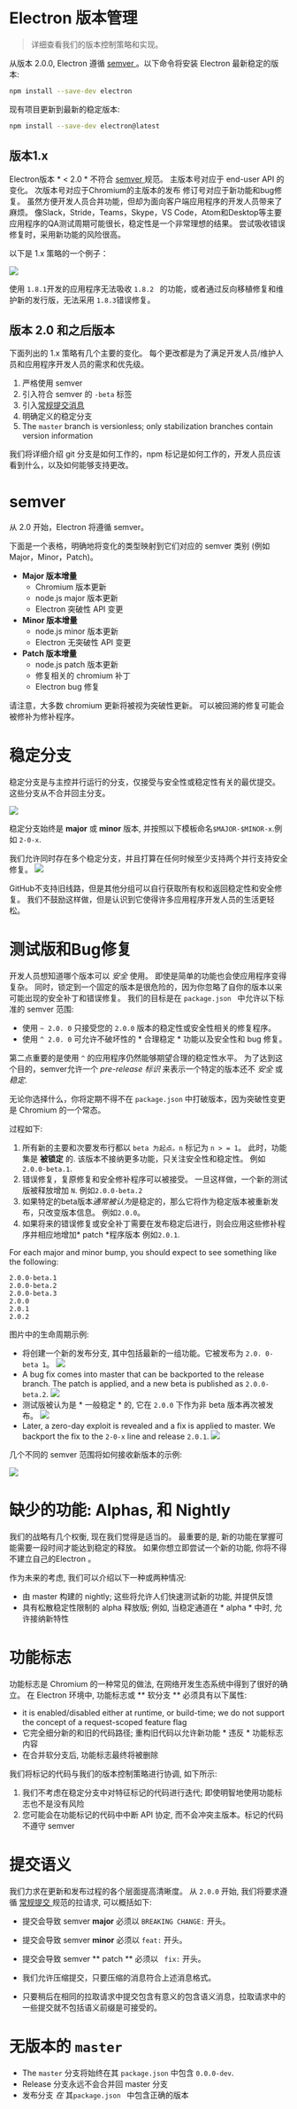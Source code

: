 # Electron 版本管理

> 详细查看我们的版本控制策略和实现。

从版本 2.0.0, Electron 遵循 [ semver ](#semver)。以下命令将安装 Electron 最新稳定的版本:

```sh
npm install --save-dev electron
```

现有项目更新到最新的稳定版本:

```sh
npm install --save-dev electron@latest
```

## 版本1.x

Electron版本 * < 2.0 * 不符合 [ semver ](http://semver.org) 规范。 主版本号对应于 end-user API 的变化。 次版本号对应于Chromium的主版本的发布 修订号对应于新功能和bug修复。 虽然方便开发人员合并功能，但却为面向客户端应用程序的开发人员带来了麻烦。 像Slack，Stride，Teams，Skype，VS Code，Atom和Desktop等主要应用程序的QA测试周期可能很长，稳定性是一个非常理想的结果。 尝试吸收错误修复时，采用新功能的风险很高。

以下是 1.x 策略的一个例子：

![](../images/versioning-sketch-0.png)

使用 `1.8.1`开发的应用程序无法吸收 `1.8.2 ` 的功能，或者通过反向移植修复和维护新的发行版，无法采用 `1.8.3`错误修复。

## 版本 2.0 和之后版本

下面列出的 1.x 策略有几个主要的变化。 每个更改都是为了满足开发人员/维护人员和应用程序开发人员的需求和优先级。

1. 严格使用 semver
2. 引入符合 semver 的 `-beta` 标签
3. 引入[常规提交消息](https://conventionalcommits.org/)
4. 明确定义的稳定分支
5. The `master` branch is versionless; only stabilization branches contain version information

我们将详细介绍 git 分支是如何工作的，npm 标记是如何工作的，开发人员应该看到什么，以及如何能够支持更改。

# semver

从 2.0 开始，Electron 将遵循 semver。

下面是一个表格，明确地将变化的类型映射到它们对应的 semver 类别 (例如Major，Minor，Patch)。

* **Major 版本增量** 
    * Chromium 版本更新
    * node.js major 版本更新
    * Electron 突破性 API 变更
* **Minor 版本增量** 
    * node.js minor 版本更新
    * Electron 无突破性 API 变更
* **Patch 版本增量** 
    * node.js patch 版本更新
    * 修复相关的 chromium 补丁
    * Electron bug 修复

请注意，大多数 chromium 更新将被视为突破性更新。 可以被回溯的修复可能会被修补为修补程序。

# 稳定分支

稳定分支是与主控并行运行的分支，仅接受与安全性或稳定性有关的最优提交。 这些分支从不合并回主分支。

![](../images/versioning-sketch-1.png)

稳定分支始终是 **major** 或 **minor** 版本, 并按照以下模板命名`$MAJOR-$MINOR-x`.例如 `2-0-x`.

我们允许同时存在多个稳定分支，并且打算在任何时候至少支持两个并行支持安全修复。 ![](../images/versioning-sketch-2.png)

GitHub不支持旧线路，但是其他分组可以自行获取所有权和返回稳定性和安全修复。 我们不鼓励这样做，但是认识到它使得许多应用程序开发人员的生活更轻松。

# 测试版和Bug修复

开发人员想知道哪个版本可以 *安全* 使用。 即使是简单的功能也会使应用程序变得复杂。 同时，锁定到一个固定的版本是很危险的，因为你忽略了自你的版本以来可能出现的安全补丁和错误修复。 我们的目标是在 `package.json ` 中允许以下标准的 semver 范围:

* 使用 ` ~ 2.0. 0 ` 只接受您的 ` 2.0.0 ` 版本的稳定性或安全性相关的修复程序。
* 使用 ` ^ 2.0. 0 ` 可允许不破坏性的 * 合理稳定 * 功能以及安全性和 bug 修复。

第二点重要的是使用 `^` 的应用程序仍然能够期望合理的稳定性水平。 为了达到这个目的，semver允许一个 *pre-release 标识* 来表示一个特定的版本还不 *安全* 或 *稳定*.

无论你选择什么，你将定期不得不在 `package.json` 中打破版本，因为突破性变更是 Chromium 的一个常态。

过程如下:

1. 所有新的主要和次要发布行都以 ` beta 为起点。n ` 标记为 ` n > = 1 `。 此时，功能集是 **被锁定** 的. 该版本不接纳更多功能，只关注安全性和稳定性。 例如 `2.0.0-beta.1`.
2. 错误修复，复原修复和安全修补程序可以被接受。 一旦这样做，一个新的测试版被释放增加 `N`. 例如`2.0.0-beta.2`
3. 如果特定的beta版本*通常被认为*是稳定的，那么它将作为稳定版本被重新发布，只改变版本信息。 例如`2.0.0`。
4. 如果将来的错误修复或安全补丁需要在发布稳定后进行，则会应用这些修补程序并相应地增加* patch *程序版本 例如`2.0.1`.

For each major and minor bump, you should expect to see something like the following:

```text
2.0.0-beta.1
2.0.0-beta.2
2.0.0-beta.3
2.0.0
2.0.1
2.0.2
```

图片中的生命周期示例:

* 将创建一个新的发布分支, 其中包括最新的一组功能。它被发布为 ` 2.0. 0-beta 1 `。 ![](../images/versioning-sketch-3.png)
* A bug fix comes into master that can be backported to the release branch. The patch is applied, and a new beta is published as `2.0.0-beta.2`. ![](../images/versioning-sketch-4.png)
* 测试版被认为是 * 一般稳定 * 的, 它在 ` 2.0.0 ` 下作为非 beta 版本再次被发布。 ![](../images/versioning-sketch-5.png)
* Later, a zero-day exploit is revealed and a fix is applied to master. We backport the fix to the `2-0-x` line and release `2.0.1`. ![](../images/versioning-sketch-6.png)

几个不同的 semver 范围将如何接收新版本的示例:

![](../images/versioning-sketch-7.png)

# 缺少的功能: Alphas, 和 Nightly

我们的战略有几个权衡, 现在我们觉得是适当的。 最重要的是, 新的功能在掌握可能需要一段时间才能达到稳定的释放。 如果你想立即尝试一个新的功能, 你将不得不建立自己的Electron 。

作为未来的考虑, 我们可以介绍以下一种或两种情况:

* 由 master 构建的 nightly; 这些将允许人们快速测试新的功能, 并提供反馈
* 具有松散稳定性限制的 alpha 释放版; 例如, 当稳定通道在 * alpha * 中时, 允许接纳新特性

# 功能标志

功能标志是 Chromium 的一种常见的做法, 在网络开发生态系统中得到了很好的确立。 在 Electron 环境中, 功能标志或 ** 软分支 ** 必须具有以下属性:

* it is enabled/disabled either at runtime, or build-time; we do not support the concept of a request-scoped feature flag
* 它完全细分新的和旧的代码路径; 重构旧代码以允许新功能 * 违反 * 功能标志内容
* 在合并软分支后, 功能标志最终将被删除

我们将标记的代码与我们的版本控制策略进行协调, 如下所示:

1. 我们不考虑在稳定分支中对特征标记的代码进行迭代; 即使明智地使用功能标志也不是没有风险
2. 您可能会在功能标记的代码中中断 API 协定, 而不会冲突主版本。标记的代码不遵守 semver

# 提交语义

我们力求在更新和发布过程的各个层面提高清晰度。 从 ` 2.0.0 ` 开始, 我们将要求遵循 [ 常规提交 ](https://conventionalcommits.org/) 规范的拉请求, 可以概括如下:

* 提交会导致 semver **major** 必须以 `BREAKING CHANGE:` 开头。
* 提交会导致 semver **minor** 必须以 `feat:` 开头。
* 提交会导致 semver ** patch ** 必须以 ` fix:` 开头。

* 我们允许压缩提交，只要压缩的消息符合上述消息格式。

* 只要稍后在相同的拉取请求中提交包含有意义的包含语义消息，拉取请求中的一些提交就不包括语义前缀是可接受的。

# 无版本的 `master`

* The `master` 分支将始终在其 `package.json` 中包含 `0.0.0-dev`.
* Release 分支永远不会合并回 master 分支
* 发布分支 *在* 其`package.json ` 中包含正确的版本